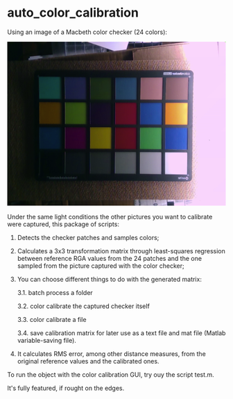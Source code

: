 # auto_color_calibration

Using an image of a Macbeth color checker (24 colors):

![alt text](https://github.com/alexandresoaresilva/auto_color_calibration/blob/master/checker_imgs/check46.png)

Under the same light conditions the other pictures you want to calibrate were captured, this package of scripts:

1. Detects the checker patches and samples colors; 

2. Calculates a 3x3 transformation matrix through least-squares regression between reference RGA values from the 24 patches and the one sampled from the picture captured with the color checker;

3. You can choose different things to do with the generated matrix: 
  
    3.1. batch process a folder
  
    3.2. color calibrate the captured checker itself
  
    3.3. color calibrate a file
  
    3.4. save calibration matrix for later use as a text file and mat file (Matlab variable-saving file).

4. It calculates RMS error, among other distance measures, from the original reference values and the calibrated ones.

To run the object with the color calibration GUI, try ouy the script test.m.

It's fully featured, if rought on the edges.
